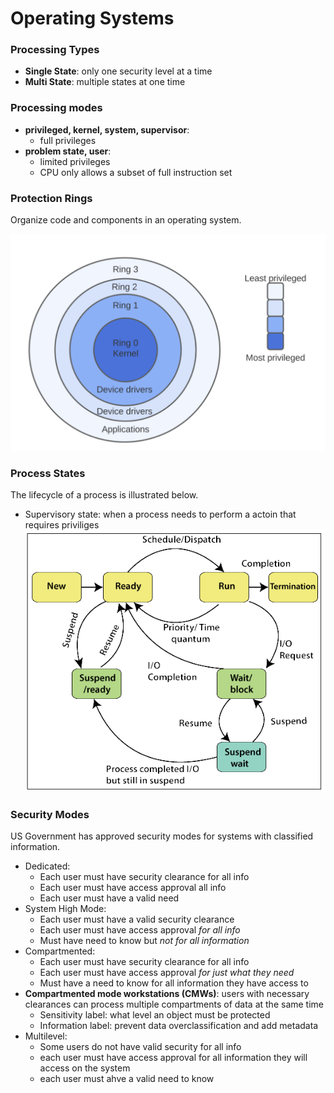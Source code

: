 # Operating Systems

### Processing Types
- **Single State**: only one security level at a time
- **Multi State**: multiple states at one time

### Processing modes
- **privileged, kernel, system, supervisor**:
  - full privileges
- **problem state, user**:
  - limited privileges
  - CPU only allows a subset of full instruction set

### Protection Rings
Organize code and components in an operating system. 

![Protection Rings](/images/protectionrings.png)

### Process States
The lifecycle of a process is illustrated below. 
- Supervisory state: when a process needs to perform a actoin that requires priviliges
![Process States](/images/Process-State-1.png)

### Security Modes
US Government has approved security modes for systems with classified information. 
- Dedicated:
  - Each user must have security clearance for all info
  - Each user must have access approval all info
  - Each user must have a valid need
- System High Mode:
  - Each user must have a valid security clearance
  - Each user must have access approval _for all info_ 
  - Must have need to know but _not for all information_
- Compartmented:
  - Each user must have security clearance for all info
  - Each user must have access approval _for just what they need_
  - Must have a need to know for all information they have access to
- **Compartmented mode workstations (CMWs)**: users with necessary clearances can process multiple compartments of data at the same time
  - Sensitivity label: what level an object must be protected
  - Information label: prevent data overclassification and add metadata
- Multilevel:
  - Some users do not have valid security for all info
  - each user must have access approval for all information they will access on the system
  - each user must ahve a valid need to know 
